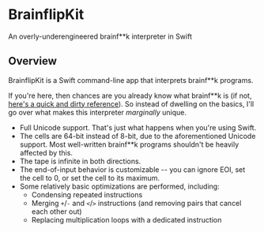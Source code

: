 # BrainflipKit
An overly-underengineered brainf\*\*k interpreter in Swift

## Overview

BrainflipKit is a Swift command-line app that interprets brainf\*\*k programs.

If you're here, then chances are you already know what brainf\*\*k is (if not,
[here's a quick and dirty reference](http://brainfuck.org/brainfuck.html)). So
instead of dwelling on the basics, I'll go over what makes this interpreter
_marginally_ unique.

- Full Unicode support. That's just what happens when you're using Swift.
- The cells are 64-bit instead of 8-bit, due to the aforementioned Unicode
  support. Most well-written brainf\*\*k programs shouldn't be heavily
  affected by this.
- The tape is infinite in both directions.
- The end-of-input behavior is customizable -- you can ignore EOI, set the
  cell to 0, or set the cell to its maximum.
- Some relatively basic optimizations are performed, including:
  - Condensing repeated instructions
  - Merging `+`/`-` and `<`/`>` instructions (and removing pairs that cancel
    each other out)
  - Replacing multiplication loops with a dedicated instruction
